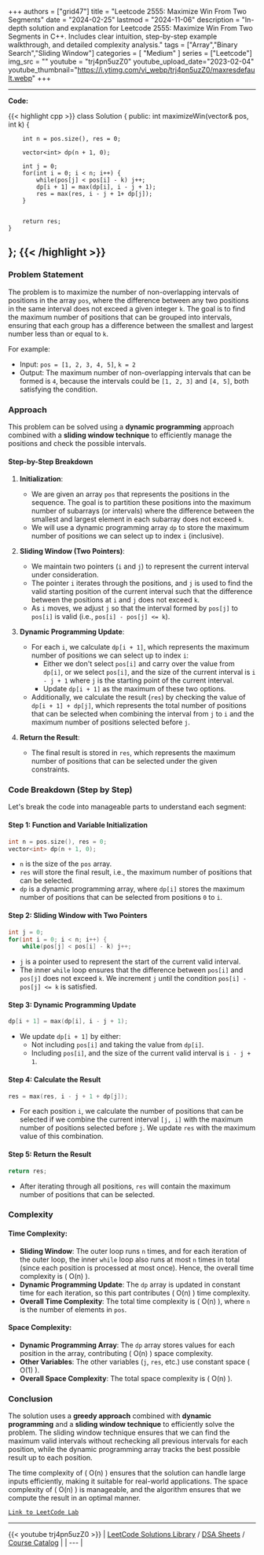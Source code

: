 
+++
authors = ["grid47"]
title = "Leetcode 2555: Maximize Win From Two Segments"
date = "2024-02-25"
lastmod = "2024-11-06"
description = "In-depth solution and explanation for Leetcode 2555: Maximize Win From Two Segments in C++. Includes clear intuition, step-by-step example walkthrough, and detailed complexity analysis."
tags = ["Array","Binary Search","Sliding Window"]
categories = [
    "Medium"
]
series = ["Leetcode"]
img_src = ""
youtube = "trj4pn5uzZ0"
youtube_upload_date="2023-02-04"
youtube_thumbnail="https://i.ytimg.com/vi_webp/trj4pn5uzZ0/maxresdefault.webp"
+++



---
**Code:**

{{< highlight cpp >}}
class Solution {
public:
    int maximizeWin(vector<int>& pos, int k) {
        
        int n = pos.size(), res = 0;
        
        vector<int> dp(n + 1, 0);
        
        int j = 0;
        for(int i = 0; i < n; i++) {
            while(pos[j] < pos[i] - k) j++;
            dp[i + 1] = max(dp[i], i - j + 1);
            res = max(res, i - j + 1+ dp[j]);
        }
        
        
        return res;
    }
};
{{< /highlight >}}
---

### Problem Statement

The problem is to maximize the number of non-overlapping intervals of positions in the array `pos`, where the difference between any two positions in the same interval does not exceed a given integer `k`. The goal is to find the maximum number of positions that can be grouped into intervals, ensuring that each group has a difference between the smallest and largest number less than or equal to `k`.

For example:
- Input: `pos = [1, 2, 3, 4, 5]`, `k = 2`
- Output: The maximum number of non-overlapping intervals that can be formed is `4`, because the intervals could be `[1, 2, 3]` and `[4, 5]`, both satisfying the condition.

### Approach

This problem can be solved using a **dynamic programming** approach combined with a **sliding window technique** to efficiently manage the positions and check the possible intervals.

#### Step-by-Step Breakdown

1. **Initialization**:
   - We are given an array `pos` that represents the positions in the sequence. The goal is to partition these positions into the maximum number of subarrays (or intervals) where the difference between the smallest and largest element in each subarray does not exceed `k`.
   - We will use a dynamic programming array `dp` to store the maximum number of positions we can select up to index `i` (inclusive).

2. **Sliding Window (Two Pointers)**:
   - We maintain two pointers (`i` and `j`) to represent the current interval under consideration.
   - The pointer `i` iterates through the positions, and `j` is used to find the valid starting position of the current interval such that the difference between the positions at `i` and `j` does not exceed `k`.
   - As `i` moves, we adjust `j` so that the interval formed by `pos[j]` to `pos[i]` is valid (i.e., `pos[i] - pos[j] <= k`).

3. **Dynamic Programming Update**:
   - For each `i`, we calculate `dp[i + 1]`, which represents the maximum number of positions we can select up to index `i`:
     - Either we don't select `pos[i]` and carry over the value from `dp[i]`, or we select `pos[i]`, and the size of the current interval is `i - j + 1` where `j` is the starting point of the current interval.
     - Update `dp[i + 1]` as the maximum of these two options.
   - Additionally, we calculate the result (`res`) by checking the value of `dp[i + 1] + dp[j]`, which represents the total number of positions that can be selected when combining the interval from `j` to `i` and the maximum number of positions selected before `j`.

4. **Return the Result**:
   - The final result is stored in `res`, which represents the maximum number of positions that can be selected under the given constraints.

### Code Breakdown (Step by Step)

Let's break the code into manageable parts to understand each segment:

#### Step 1: Function and Variable Initialization

```cpp
int n = pos.size(), res = 0;
vector<int> dp(n + 1, 0);
```
- `n` is the size of the `pos` array.
- `res` will store the final result, i.e., the maximum number of positions that can be selected.
- `dp` is a dynamic programming array, where `dp[i]` stores the maximum number of positions that can be selected from positions `0` to `i`.

#### Step 2: Sliding Window with Two Pointers

```cpp
int j = 0;
for(int i = 0; i < n; i++) {
    while(pos[j] < pos[i] - k) j++;
```
- `j` is a pointer used to represent the start of the current valid interval.
- The inner `while` loop ensures that the difference between `pos[i]` and `pos[j]` does not exceed `k`. We increment `j` until the condition `pos[i] - pos[j] <= k` is satisfied.

#### Step 3: Dynamic Programming Update

```cpp
dp[i + 1] = max(dp[i], i - j + 1);
```
- We update `dp[i + 1]` by either:
  - Not including `pos[i]` and taking the value from `dp[i]`.
  - Including `pos[i]`, and the size of the current valid interval is `i - j + 1`.

#### Step 4: Calculate the Result

```cpp
res = max(res, i - j + 1 + dp[j]);
```
- For each position `i`, we calculate the number of positions that can be selected if we combine the current interval `[j, i]` with the maximum number of positions selected before `j`. We update `res` with the maximum value of this combination.

#### Step 5: Return the Result

```cpp
return res;
```
- After iterating through all positions, `res` will contain the maximum number of positions that can be selected.

### Complexity

#### Time Complexity:
- **Sliding Window**: The outer loop runs `n` times, and for each iteration of the outer loop, the inner `while` loop also runs at most `n` times in total (since each position is processed at most once). Hence, the overall time complexity is \( O(n) \).
- **Dynamic Programming Update**: The `dp` array is updated in constant time for each iteration, so this part contributes \( O(n) \) time complexity.
- **Overall Time Complexity**: The total time complexity is \( O(n) \), where `n` is the number of elements in `pos`.

#### Space Complexity:
- **Dynamic Programming Array**: The `dp` array stores values for each position in the array, contributing \( O(n) \) space complexity.
- **Other Variables**: The other variables (`j`, `res`, etc.) use constant space \( O(1) \).
- **Overall Space Complexity**: The total space complexity is \( O(n) \).

### Conclusion

The solution uses a **greedy approach** combined with **dynamic programming** and a **sliding window technique** to efficiently solve the problem. The sliding window technique ensures that we can find the maximum valid intervals without rechecking all previous intervals for each position, while the dynamic programming array tracks the best possible result up to each position.

The time complexity of \( O(n) \) ensures that the solution can handle large inputs efficiently, making it suitable for real-world applications. The space complexity of \( O(n) \) is manageable, and the algorithm ensures that we compute the result in an optimal manner.

[`Link to LeetCode Lab`](https://leetcode.com/problems/maximize-win-from-two-segments/description/)

---
{{< youtube trj4pn5uzZ0 >}}
| [LeetCode Solutions Library](https://grid47.xyz/leetcode/) / [DSA Sheets](https://grid47.xyz/sheets/) / [Course Catalog](https://grid47.xyz/courses/) |
| --- |

